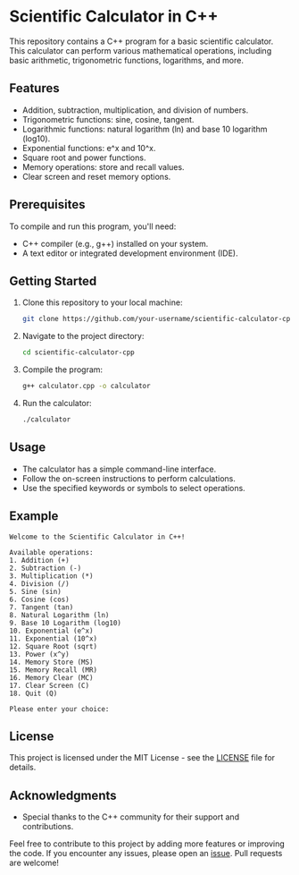 # Scientific Calculator in C++

This repository contains a C++ program for a basic scientific calculator. This calculator can perform various mathematical operations, including basic arithmetic, trigonometric functions, logarithms, and more.

## Features

- Addition, subtraction, multiplication, and division of numbers.
- Trigonometric functions: sine, cosine, tangent.
- Logarithmic functions: natural logarithm (ln) and base 10 logarithm (log10).
- Exponential functions: e^x and 10^x.
- Square root and power functions.
- Memory operations: store and recall values.
- Clear screen and reset memory options.

## Prerequisites

To compile and run this program, you'll need:

- C++ compiler (e.g., g++) installed on your system.
- A text editor or integrated development environment (IDE).

## Getting Started

1. Clone this repository to your local machine:

   ```bash
   git clone https://github.com/your-username/scientific-calculator-cpp.git
   ```

2. Navigate to the project directory:

   ```bash
   cd scientific-calculator-cpp
   ```

3. Compile the program:

   ```bash
   g++ calculator.cpp -o calculator
   ```

4. Run the calculator:

   ```bash
   ./calculator
   ```

## Usage

- The calculator has a simple command-line interface.
- Follow the on-screen instructions to perform calculations.
- Use the specified keywords or symbols to select operations.

## Example

```plaintext
Welcome to the Scientific Calculator in C++!

Available operations:
1. Addition (+)
2. Subtraction (-)
3. Multiplication (*)
4. Division (/)
5. Sine (sin)
6. Cosine (cos)
7. Tangent (tan)
8. Natural Logarithm (ln)
9. Base 10 Logarithm (log10)
10. Exponential (e^x)
11. Exponential (10^x)
12. Square Root (sqrt)
13. Power (x^y)
14. Memory Store (MS)
15. Memory Recall (MR)
16. Memory Clear (MC)
17. Clear Screen (C)
18. Quit (Q)

Please enter your choice:
```

## License

This project is licensed under the MIT License - see the [LICENSE](LICENSE) file for details.

## Acknowledgments

- Special thanks to the C++ community for their support and contributions.

Feel free to contribute to this project by adding more features or improving the code. If you encounter any issues, please open an [issue](https://github.com/your-username/scientific-calculator-cpp/issues). Pull requests are welcome!
